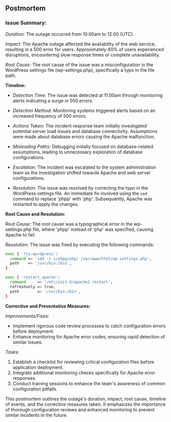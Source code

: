 ## Postmortem
### Issue Summary:

*Duration:* The outage occurred from 10:00am  to 12:00 (UTC).

*Impact:* The Apache outage affected the availability of the web service, resulting in a 500 error for users. Approximately 40% of users experienced disruptions, encountering slow response times or complete unavailability.

*Root Cause:* The root cause of the issue was a misconfiguration in the WordPress settings file (wp-settings.php), specifically a typo in the file path.

**Timeline:**

- *Detection Time:* The issue was detected at 11:00am through monitoring alerts indicating a surge in 500 errors.

- *Detection Method:* Monitoring systems triggered alerts based on an increased frequency of 500 errors.

- *Actions Taken:* The incident response team initially investigated potential server load issues and database connectivity. Assumptions were made about database errors causing the Apache malfunction.

- *Misleading Paths:* Debugging initially focused on database-related assumptions, leading to unnecessary exploration of database configurations.

- *Escalation:* The incident was escalated to the system administration team as the investigation shifted towards Apache and web server configurations.

- *Resolution:* The issue was resolved by correcting the typo in the WordPress settings file. An immediate fix involved using the `sed` command to replace 'phpp' with 'php'. Subsequently, Apache was restarted to apply the changes.

**Root Cause and Resolution:**

*Root Cause:* The root cause was a typographical error in the wp-settings.php file, where 'phpp' instead of 'php' was specified, causing Apache to fail.

*Resolution:* The issue was fixed by executing the following commands:
```bash
exec { 'fix-wordpress':
  command => 'sed -i s/phpp/php/ /var/www/html/wp-settings.php',
  path    => '/usr/bin:/bin',
}

exec { 'restart_apache':
  command     => '/etc/init.d/apache2 restart',
  refreshonly => true,
  path        => '/usr/bin:/bin',
}
```

**Corrective and Preventative Measures:**

*Improvements/Fixes:*
- Implement rigorous code review processes to catch configuration errors before deployment.
- Enhance monitoring for Apache error codes, ensuring rapid detection of similar issues.

*Tasks:*
1. Establish a checklist for reviewing critical configuration files before application deployment.
2. Integrate additional monitoring checks specifically for Apache error responses.
3. Conduct training sessions to enhance the team's awareness of common configuration pitfalls.

This postmortem outlines the outage's duration, impact, root cause, timeline of events, and the corrective measures taken. It emphasizes the importance of thorough configuration reviews and enhanced monitoring to prevent similar incidents in the future.
